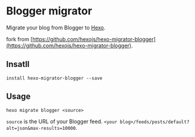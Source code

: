 # Blogger migrator

Migrate your blog from Blogger to [Hexo](http://hexo.io).

fork from [https://github.com/hexojs/hexo-migrator-blogger](https://github.com/hexojs/hexo-migrator-blogger).

## Insatll

```
install hexo-migrator-blogger --save
```

## Usage

```
hexo migrate blogger <source>
```

`source` is the URL of your Blogger feed. `<your blog>/feeds/posts/default?alt=json&max-results=10000`.
